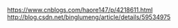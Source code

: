 https://www.cnblogs.com/haore147/p/4218611.html
http://blog.csdn.net/binglumeng/article/details/59534975

